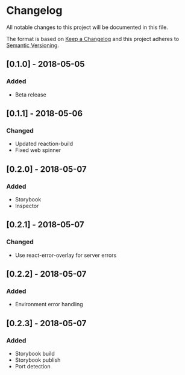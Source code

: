 # Changelog

All notable changes to this project will be documented in this file.

The format is based on [Keep a Changelog](http://keepachangelog.com/en/1.0.0/)
and this project adheres to [Semantic Versioning](http://semver.org/spec/v2.0.0.html).

## [0.1.0] - 2018-05-05
### Added
- Beta release

## [0.1.1] - 2018-05-06
### Changed
- Updated reaction-build
- Fixed web spinner

## [0.2.0] - 2018-05-07
### Added
- Storybook
- Inspector

## [0.2.1] - 2018-05-07
### Changed
- Use react-error-overlay for server errors

## [0.2.2] - 2018-05-07
### Added
- Environment error handling

## [0.2.3] - 2018-05-07
### Added
- Storybook build
- Storybook publish
- Port detection
